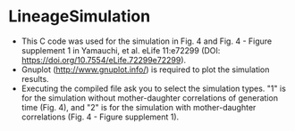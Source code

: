 # LineageSimulation

- This C code was used for the simulation in Fig. 4 and Fig. 4 - Figure supplement 1 in Yamauchi, et al. eLife 11:e72299 (DOI: https://doi.org/10.7554/eLife.72299e72299). 
- Gnuplot (http://www.gnuplot.info/) is required to plot the simulation results. 
- Executing the compiled file ask you to select the simulation types. "1" is for the simulation without mother-daughter correlations of generation time (Fig. 4), and "2" is for the simulation with mother-daughter correlations (Fig. 4 - Figure supplement 1). 
